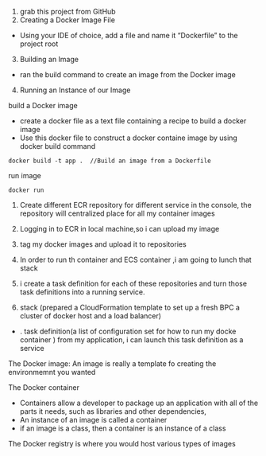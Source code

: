 1. grab this project from GitHub
2. Creating a Docker Image File
  * Using your IDE of choice, add a file and name it “Dockerfile” to the project root
  
3. Building an Image
  *  ran the build command to create an image from the Docker image 
  
4.  Running an Instance of our Image


build a Docker image
* create a docker file as a text file containing a recipe to build a docker image
* Use this docker file to construct a docker containe image by using docker build command
```
docker build -t app .  //Build an image from a Dockerfile

```

run image
```
docker run 

```

1. Create different ECR repository for different service in the console, the repository will centralized place for all my container images
2. Logging in to ECR in local machine,so i can upload my image
3. tag my docker images and upload it to repositories
4. In order to run th container and ECS container ,i am going to lunch that stack
5. i create a task definition for each of these repositories and turn those task definitions into a running service.




4. stack (prepared a CloudFormation template to set up a fresh BPC a cluster of docker host and a load balancer)

* . task definition(a list of configuration set for how to run my docke container ) from my application, i can launch this task definition as a service




The Docker image: An image is really a template fo creating the environmemnt you wanted

The Docker container 
* Containers allow a developer to package up an application with all of the parts it needs, such as libraries and other dependencies, 
* An instance of an image is called a container
*  if an image is a class, then a container is an instance of a class


The Docker registry is where you would host various types of images

